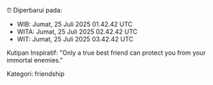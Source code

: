 ⏰ Diperbarui pada:
- WIB: Jumat, 25 Juli 2025 01.42.42 UTC
- WITA: Jumat, 25 Juli 2025 02.42.42 UTC
- WIT: Jumat, 25 Juli 2025 03.42.42 UTC

Kutipan Inspiratif:
"Only a true best friend can protect you from your immortal enemies."


Kategori: friendship

